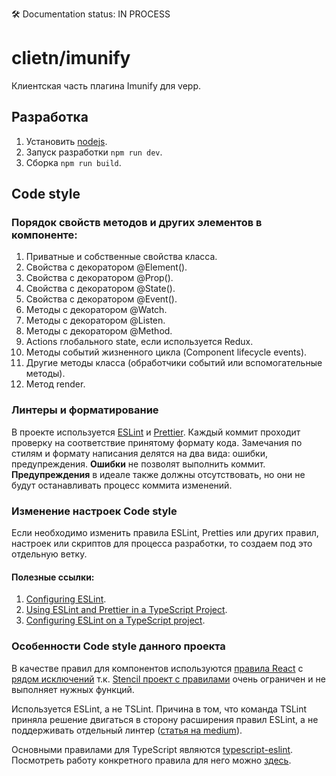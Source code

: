 🛠 Documentation status: IN PROCESS

# clietn/imunify

Клиентская часть плагина Imunify для vepp.

## Разработка
1. Установить [nodejs](https://nodejs.org/en/).
2. Запуск разработки `npm run dev`.
3. Сборка `npm run build`.



## Code style


### Порядок свойств методов и других элементов в компоненте:

1. Приватные и собственные свойства класса.
1. Свойства с декоратором @Element().
1. Свойства с декоратором @Prop().
1. Свойства с декоратором @State().
1. Свойства с декоратором @Event().
1. Методы с декоратором @Watch.
1. Методы с декоратором @Listen.
1. Методы с декоратором @Method.
1. Actions глобального state, если используется Redux.
1. Методы событий жизненного цикла (Component lifecycle events).
1. Другие методы класса (обработчики событий или вспомогательные методы).
1. Метод render.


### Линтеры и форматирование

В проекте используется [ESLint](https://eslint.org) и [Prettier](https://prettier.io). Каждый коммит проходит проверку на соответствие принятому формату кода. Замечания по стилям и формату написания делятся на два вида: ошибки, предупреждения. **Ошибки** не позволят выполнить коммит. **Предупреждения** в идеале также должны отсутствовать, но они не будут останавливать процесс коммита изменений.


### Изменение настроек Code style

Если необходимо изменить правила ESLint, Pretties или других правил, настроек или скриптов для процесса разработки, то создаем под это отдельную ветку.

#### Полезные ссылки:

1. [Configuring ESLint](https://eslint.org/docs/user-guide/configuring).
1. [Using ESLint and Prettier in a TypeScript Project](https://dev.to/robertcoopercode/using-eslint-and-prettier-in-a-typescript-project-53jb).
1. [Configuring ESLint on a TypeScript project](https://javascriptplayground.com/typescript-eslint/).


### Особенности Code style данного проекта

В качестве правил для компонентов используются [правила React](https://github.com/yannickcr/eslint-plugin-react) с [рядом исключений](https://stackoverflow.com/questions/42541559/eslint-with-react-gives-no-unused-vars-errors) т.к. [Stencil проект с правилами](https://github.com/ionic-team/stencil-eslint) очень ограничен и не выполняет нужных функций.


Используется ESLint, а не TSLint. Причина в том, что команда TSLint приняла решение двигаться в сторону расширения правил ESLint, а не поддерживать отдельный линтер ([статья на medium](https://medium.com/palantir/tslint-in-2019-1a144c2317a9)). 

Основными правилами для TypeScript являются [typescript-eslint](https://github.com/typescript-eslint/typescript-eslint).
Посмотреть работу конкретного правила для него можно [здесь](https://github.com/typescript-eslint/typescript-eslint/tree/master/packages/eslint-plugin/docs/rules).
